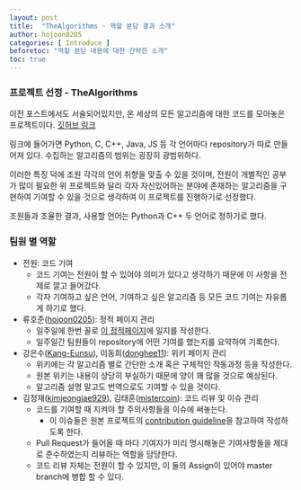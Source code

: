 ```yaml
---
layout: post
title:  "TheAlgorithms - 역할 분담 결과 소개"
author: hojoon0205
categories: [ Introduce ]
beforetoc: "역할 분담 내용에 대한 간략한 소개"
toc: true
---
```



### 프로젝트 선정 - TheAlgorithms

이전 포스트에서도 서술되어있지만, 온 세상의 모든 알고리즘에 대한 코드를 모아놓은 프로젝트이다. [깃허브 링크](https://github.com/TheAlgorithms)

링크에 들어가면 Python, C, C++, Java, JS 등 각 언어마다 repository가 따로 만들어져 있다. 수집하는 알고리즘의 범위는 굉장히 광범위하다. 

이러한 특징 덕에 조원 각각의 언어 취향을 맞출 수 있을 것이며, 전원이 개별적인 공부가 많이 필요한 위 프로젝트와 달리 각자 자신있어하는 분야에 존재하는 알고리즘을 구현하여 기여할 수 있을 것으로 생각하여 이 프로젝트를 진행하기로 선정했다.

조원들과 조율한 결과, 사용할 언어는 Python과 C++ 두 언어로 정하기로 했다.

### 팀원 별 역할

- 전원: 코드 기여
    - 코드 기여는 전원이 할 수 있어야 의미가 있다고 생각하기 때문에 이 사항을 전제로 깔고 들어갔다.
    - 각자 기여하고 싶은 언어, 기여하고 싶은 알고리즘 등 모든 코드 기여는 자유롭게 하기로 했다.
- 류호준([hojoon0205](https://github.com/hojoon0205)): 정적 페이지 관리
    - 일주일에 한번 꼴로 [이 정적페이지](https://20-1-skku-oss.github.io/2020-1-OSS-7/)에 일지를 작성한다.
    - 일주일간 팀원들이 repository에 어떤 기여를 했는지를 요약하여 기록한다.
- 강은수([Kang-Eunsu](https://github.com/Kang-Eunsu)), 이동희([donghee11](https://github.com/donghee11)): 위키 페이지 관리
    - 위키에는 각 알고리즘 별로 간단한 소개 혹은 구체적인 작동과정 등을 작성한다.
    - 원본 위키는 내용이 상당히 부실하기 때문에 양이 꽤 많을 것으로 예상된다.
    - 알고리즘 설명 말고도 번역으로도 기여할 수 있을 것이다.
- 김정재([kimjeongjae929](https://github.com/kimjeongjae929)), 김태훈([mistercoin](https://github.com/mistercoin)): 코드 리뷰 및 이슈 관리
    - 코드를 기여할 때 지켜야 할 주의사항들을 이슈에 써놓는다.
        - 이 이슈들은 원본 프로젝트의 [contribution guideline](https://github.com/TheAlgorithms/Python/blob/master/CONTRIBUTING.md)을 참고하여 작성하도록 한다.
    - Pull Request가 들어올 때 마다 기여자가 미리 명시해놓은 기여사항들을 제대로 준수하였는지 리뷰하는 역할을 담당한다.
    - 코드 리뷰 자체는 전원이 할 수 있지만, 이 둘의 Assign이 있어야 master branch에 병합 할 수 있다.
